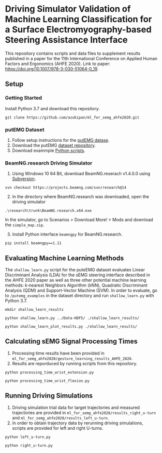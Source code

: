 # Driving Simulator Validation of Machine Learning Classification for a Surface Electromyography-based Steering Assistance Interface
This repository contains scripts and data files to supplement results published in a paper for the 11th International Conference on Applied Human Factors and Ergonomics (AHFE 2020).  Link to paper: https://doi.org/10.1007/978-3-030-51064-0_19.

## Setup
### Getting Started
Install Python 3.7 and download this repository.
```
git clone https://github.com/azukipan/ml_for_semg_ahfe2020.git
```
### putEMG Dataset
1. Follow setup instructions for the [putEMG datase](https://biolab.put.poznan.pl/putemg-dataset/). 
2. Download the putEMG [dataset repository](https://github.com/biolab-put/putemg-downloader).
3. Download exammple [Python scripts](https://github.com/biolab-put/putemg_examples).
### BeamNG.research Driving Simulator
1. Using Windows 10 64 Bit, download BeamNG.reserach v1.4.0.0 using [Subversion](https://subversion.apache.org/).
```
svn checkout https://projects.beamng.com/svn/research@14
```
2. In the directory where BeamNG.research was downloaded, open the driving simulator
```
.\research\trunk\BeamNG.research.x64.exe
```
In the simulator, go to Scenarios > Download More! > Mods and download the `simple_map.zip`. 

3. Install Python interface `beamngpy` for BeamNG.research.
```
pip install beamngpy==1.11
```
## Evaluating Machine Learning Methods
The `shallow_learn.py` script for the puteEMG dataset evaluates Linear Discriminant Analysis (LDA) for the sEMG steering interface described in the AHFE 2020 paper as well as three other potential machine learning methods: k-nearest Neighbors Algorithm (kNN), Quadratic Discriminant Analysis (QDM) and Support-Vector Machine (SVM). In order to evaluate, go to `/putemg_examples` in the dataset directory and run `shallow_learn.py` with Python 3.7.
```
mkdir shallow_learn_results

python shallow_learn.py ../Data-HDF5/ ./shallow_learn_results/

python shallow_learn_plot_results.py ./shallow_learn_results/
```

## Calculating sEMG Signal Processing Times
1. Processing time results have been provided in `ml_for_semg_ahfe2020/gesture_learning_results_AHFE_2020`.
2. Results are reporduced by running scripts from this repository.
```
python processing_time_wrist_extension.py 

python processing_time_wrist_flexion.py 
```

## Running Driving Simulations
1. Driving simulation trial data for target trajectories and measured trajectories are provided in `ml_for_semg_ahfe2020/results_right_u-turn` and `ml_for_semg_ahfe2020/results_left_u-turn`.
2. In order to obtain trajectory data by rerunning driving simulations, scripts are provided for left and right U-turns.
```
python left_u-turn.py

python right_u-turn.py
```
